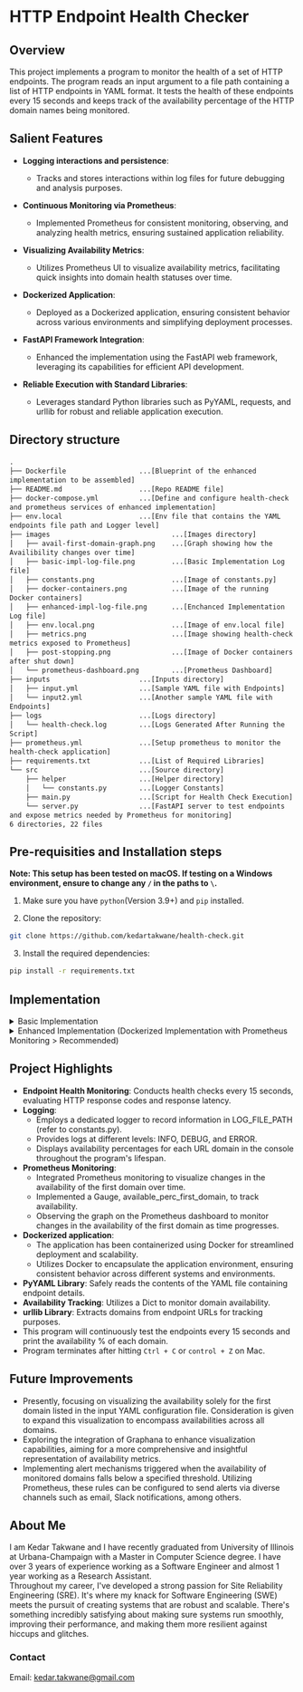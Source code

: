 # HTTP Endpoint Health Checker

## Overview

This project implements a program to monitor the health of a set of HTTP endpoints. The program reads an input argument to a file path containing a list of HTTP endpoints in YAML format. It tests the health of these endpoints every 15 seconds and keeps track of the availability percentage of the HTTP domain names being monitored.

## Salient Features

- **Logging interactions and persistence**:

  - Tracks and stores interactions within log files for future debugging and analysis purposes.

- **Continuous Monitoring via Prometheus**:

  - Implemented Prometheus for consistent monitoring, observing, and analyzing health metrics, ensuring sustained application reliability.

- **Visualizing Availability Metrics**:

  - Utilizes Prometheus UI to visualize availability metrics, facilitating quick insights into domain health statuses over time.

- **Dockerized Application**:

  - Deployed as a Dockerized application, ensuring consistent behavior across various environments and simplifying deployment processes.

- **FastAPI Framework Integration**:

  - Enhanced the implementation using the FastAPI web framework, leveraging its capabilities for efficient API development.

- **Reliable Execution with Standard Libraries**:
  - Leverages standard Python libraries such as PyYAML, requests, and urllib for robust and reliable application execution.

## Directory structure

```
.
├── Dockerfile                  ...[Blueprint of the enhanced implementation to be assembled]
├── README.md                   ...[Repo README file]
├── docker-compose.yml          ...[Define and configure health-check and prometheus services of enhanced implementation]
├── env.local                   ...[Env file that contains the YAML endpoints file path and Logger level]
├── images                              ...[Images directory]
│   ├── avail-first-domain-graph.png    ...[Graph showing how the Availibility changes over time]
│   ├── basic-impl-log-file.png         ...[Basic Implementation Log file]
│   ├── constants.png                   ...[Image of constants.py]
│   ├── docker-containers.png           ...[Image of the running Docker containers]
│   ├── enhanced-impl-log-file.png      ...[Enchanced Implementation Log file]
│   ├── env.local.png                   ...[Image of env.local file]
│   ├── metrics.png                     ...[Image showing health-check metrics exposed to Prometheus]
│   ├── post-stopping.png               ...[Image of Docker containers after shut down]
│   └── prometheus-dashboard.png        ...[Prometheus Dashboard]
├── inputs                      ...[Inputs directory]
│   ├── input.yml               ...[Sample YAML file with Endpoints]
│   └── input2.yml              ...[Another sample YAML file with Endpoints]
├── logs                        ...[Logs directory]
│   └── health-check.log        ...[Logs Generated After Running the Script]
├── prometheus.yml              ...[Setup prometheus to monitor the health-check application]
├── requirements.txt            ...[List of Required Libraries]
└── src                         ...[Source directory]
    ├── helper                  ...[Helper directory]
    │   └── constants.py        ...[Logger Constants]
    ├── main.py                 ...[Script for Health Check Execution]
    └── server.py               ...[FastAPI server to test endpoints and expose metrics needed by Prometheus for monitoring]
6 directories, 22 files
```

## Pre-requisities and Installation steps

**Note: This setup has been tested on macOS. If testing on a Windows environment, ensure to change any `/` in the paths to `\`.**

1. Make sure you have `python`(Version 3.9+) and `pip` installed.

2. Clone the repository:

```bash
git clone https://github.com/kedartakwane/health-check.git
```

3. Install the required dependencies:

```bash
pip install -r requirements.txt
```

## Implementation

<details>
<summary>Basic Implementation</summary>

### Running the script

```bash
python main.py --f=<Path to YAML configuration file> [--log]
```

**Note: The script takes two arguments: `--f` and `--log`.**

Arguments:

- `--f`: This is argument to a file path with a list of HTTP endpoints in YAML format. This is a **required** arugment.

- `--log`: Optional argument to set the log level. Accepts `INFO`, `DEBUG`, `WARN`, or `ERROR`. **Default** is `INFO`.

## Need a walkthrough?

1. Open terminal, make sure you are at the root of the repository.

```bash
pwd
```

Output:

```bash
/Users/kedarsmac/Developer/Full-time-tests/Fetch/SRE/health-check-repo/health-check
```

2. Run the `main.py` script.
   - `--f=inputs/input.yml`: Here, I am using a the sample input YAML file from the Take home test pdf.
   - Not using `--log` as it is optional. Default value taken is `INFO`.
   - The location of the log file is `logs/health-check.log` as mentioned in the `constants.py` file.
     ![constants.py file](/images/constants.png)

```bash
python src/main.py --f=inputs/input.yml
```

3. The script starts executing and you will see something like this on the terminal:

```bash
fetch.com has 67% availability percentage
www.fetchrewards.com has 100% availability percentage
fetch.com has 67% availability percentage
www.fetchrewards.com has 100% availability percentage
fetch.com has 67% availability percentage
www.fetchrewards.com has 100% availability percentage
fetch.com has 67% availability percentage
www.fetchrewards.com has 100% availability percentage
fetch.com has 67% availability percentage
www.fetchrewards.com has 100% availability percentage
```

4. To exit, press `Ctrl+C` or `control+Z` on Mac.
5. Log file at location `logs/health-check.log` will look like this:
![Log File Output](/images/basic-impl-log-file.png)
</details>

<details>
<summary>Enhanced Implementation (Dockerized Implementation with Prometheus Monitoring > Recommended)</summary>

### Running the script

Use the following command to build and start the Docker containers defined in the `docker-compose.yml` file:

```bash
docker-compose up -d --build
```

Once executed, this command initiates the health-check and prometheus services within Docker containers.

Upon completion of container creation, the script will begin execution.

### Accessing Service URLs

- **Health Check Metrics**: Visit http://localhost:5000/metrics to access the metrics generated by the health-check service.

- **Prometheus Dashboard**: Access the Prometheus dashboard via http://localhost:9090.

### Monitoring Availability via Prometheus Graph

As the script runs health checks every 15 seconds, monitor the availability changes of the first domain specified in the input YAML configuration file by following these steps:

- Go to http://localhost:9090/graph.
- Input available_perc_first_domain in the provided box and click the Execute button.
- Under the input box, select the Graph tab to view the availability changes graphically.

### Modifying the Input YAML Configuration File

To modify the input YAML configuration file: Update the `input.yml` file in `inputs` directory with the new file content.

To change the log level:
Locate the `env.local` file containing two configuration parameters:

- `LOG_LEVEL`: (Optional) Modify this value to `INFO`, `DEBUG` or `ERROR` to set the log level. The default value is `INFO`.

### Changing the Log File Path

- The log file path is specified in the `constants.py` file.
- To alter it, update the value of `LOG_FILE_PATH`.
  **Note: Even if the log directory doesn't exist the script will create it.**

## Walkthrough

1. First let's set the input YAML configuration file location and log level by opening the `env.local` file.

- Currently, I am setting the path to `inputs/input.yml`.
- Keeping the log level as `DEBUG`.
  ![env.local File](/images/env.local.png)

2. Next, let's set the log file location in `constants.py` file to `logs/health-check.log`.
   ![constants.py file](/images/constants.png)

3. Now we can build and run the docker container. Check these two things before executing the command:

- Make sure you are the root of the repository.
- Make sure Docker is running.
- Make sure that the ports `5000` and `9090` are available.

```bash
docker-compose up -d --build
```

- After the command is executed, the terminal output will look something like this:

```bash
Building health-check
[+] Building 9.6s (13/13) FINISHED
 => [internal] load build definition from Dockerfile                                                                                                                                 0.0s
 => => transferring dockerfile: 37B                                                                                                                                                  0.0s
 => [internal] load .dockerignore                                                                                                                                                    0.0s
 => => transferring context: 2B                                                                                                                                                      0.0s
 => [internal] load metadata for docker.io/library/python:3.10.2-slim-buster                                                                                                         1.2s
 => [1/8] FROM docker.io/library/python:3.10.2-slim-buster@sha256:32190393b82d91e98ae65b1071273e5fa32e737c855b589488d90d257a022503                                                   0.0s
 => [internal] load build context                                                                                                                                                    0.0s
 => => transferring context: 12.63kB                                                                                                                                                 0.0s
 => CACHED [2/8] WORKDIR /app                                                                                                                                                        0.0s
 => CACHED [3/8] RUN apt-get update                                                                                                                                                  0.0s
 => CACHED [4/8] RUN pip install --upgrade pip                                                                                                                                       0.0s
 => [5/8] COPY . .                                                                                                                                                                   0.0s
 => [6/8] RUN chmod 777 docker-entrypoint.sh                                                                                                                                         0.2s
 => [7/8] RUN pip3 install -r requirements.txt                                                                                                                                       7.6s
 => [8/8] RUN mkdir -p logs                                                                                                                                                          0.3s
 => exporting to image                                                                                                                                                               0.2s
 => => exporting layers                                                                                                                                                              0.2s
 => => writing image sha256:796062dbdb76c91192b171f5c2120e7b73684ee10be00c7a858e0b2696c83a68                                                                                         0.0s
 => => naming to docker.io/library/health-check_health-check                                                                                                                         0.0s
Starting health-check_prometheus_1 ... done
Creating health-check_health-check_1 ... done
```

4. You can check the `health-check` and `prometheus` services in Docker.
   ![Docker Containers](/images/docker-containers.png)

5. To check the console open the `health-check_health-check_1` container.

```bash
2024-01-05 08:59:47 >>> Log Level taken from the env file: 'DEBUG'
2024-01-05 08:59:47 >>> Input file taken from env file: 'inputs/input.yml'
2024-01-05 08:59:47 >>> Running with '--log' argument
2024-01-05 08:59:48 fetch.com has 67% availability percentage
2024-01-05 08:59:48 www.fetchrewards.com has 100% availability percentage
2024-01-05 08:59:54 INFO:     192.168.96.2:59940 - "GET /metrics HTTP/1.1" 200 OK
2024-01-05 08:59:47 INFO:     Started server process [7]
2024-01-05 08:59:47 INFO:     Waiting for application startup.
2024-01-05 08:59:47 INFO:     Application startup complete.
2024-01-05 08:59:47 INFO:     Uvicorn running on http://0.0.0.0:5000 (Press CTRL+C to quit)
2024-01-05 09:03:54 INFO:     192.168.96.2:59154 - "GET /metrics HTTP/1.1" 200 OK
2024-01-05 09:03:58 fetch.com has 67% availability percentage
2024-01-05 09:03:58 www.fetchrewards.com has 100% availability percentage
2024-01-05 09:04:09 INFO:     192.168.96.2:51550 - "GET /metrics HTTP/1.1" 200 OK
2024-01-05 09:04:13 fetch.com has 67% availability percentage
2024-01-05 09:04:13 www.fetchrewards.com has 100% availability percentage
2024-01-05 09:04:24 INFO:     192.168.96.2:59998 - "GET /metrics HTTP/1.1" 200 OK
2024-01-05 09:04:29 fetch.com has 67% availability percentage
2024-01-05 09:04:29 www.fetchrewards.com has 100% availability percentage
2024-01-05 09:04:39 INFO:     192.168.96.2:34374 - "GET /metrics HTTP/1.1" 200 OK
2024-01-05 09:04:44 fetch.com has 67% availability percentage
2024-01-05 09:04:44 www.fetchrewards.com has 100% availability percentage
```

We can see the availablility being printed. So let's check the `/metrics` at http://localhost:5000/metrics.
![Metrics](/images/metrics.png)

- Also, the logs will be generated in the `logs/health-check.log` directory.
- To see the logs, you will need to `nano` or `vim`.
- To do so, open the terminal tab in the `health-check_health-check_1` container and type the command `apt-get install nano`.
- After opening the logs it will look something like this:
  ![Logs generated](/images/enhanced-impl-log-file.png)

6. Let's take a look at the Prometheus Dashboard by navigating to http://localhost:9090/
   ![Prometheus Dashboard](/images/prometheus-dashboard.png)

7. Now let's check the availability for the first domain mentioned in the YAML configuration file:

- On the prometheus dashboard, enter `available_perc_first_domain` in the input box and then hit the Execute button.
- Select the `Graph` tab.
  ![Availability graph](/images/avail-first-domain-graph.png)

8. To stop the container, open terminal, navigate to the root of repository and enter this command:

```bash
docker-compose down
```

The containers will be deleted.

![After stopping](/images/post-stopping.png)

</details>

## Project Highlights

- **Endpoint Health Monitoring**: Conducts health checks every 15 seconds, evaluating HTTP response codes and response latency.
- **Logging**:
  - Employs a dedicated logger to record information in LOG_FILE_PATH (refer to constants.py).
  - Provides logs at different levels: INFO, DEBUG, and ERROR.
  - Displays availability percentages for each URL domain in the console throughout the program's lifespan.
- **Prometheus Monitoring**:
  - Integrated Prometheus monitoring to visualize changes in the availability of the first domain over time.
  - Implemented a Gauge, available_perc_first_domain, to track availability.
  - Observing the graph on the Prometheus dashboard to monitor changes in the availability of the first domain as time progresses.
- **Dockerized application**:
  - The application has been containerized using Docker for streamlined deployment and scalability.
  - Utilizes Docker to encapsulate the application environment, ensuring consistent behavior across different systems and environments.
- **PyYAML Library**: Safely reads the contents of the YAML file containing endpoint details.
- **Availability Tracking**: Utilizes a Dict to monitor domain availability.
- **urllib Library**: Extracts domains from endpoint URLs for tracking purposes.
- This program will continuously test the endpoints every 15 seconds and print the availability % of each domain.
- Program terminates after hitting `Ctrl + C` or `control + Z` on Mac.

## Future Improvements

- Presently, focusing on visualizing the availability solely for the first domain listed in the input YAML configuration file. Consideration is given to expand this visualization to encompass availabilities across all domains.
- Exploring the integration of Graphana to enhance visualization capabilities, aiming for a more comprehensive and insightful representation of availability metrics.
- Implementing alert mechanisms triggered when the availability of monitored domains falls below a specified threshold. Utilizing Prometheus, these rules can be configured to send alerts via diverse channels such as email, Slack notifications, among others.

## About Me

I am Kedar Takwane and I have recently graduated from University of Illinois at Urbana-Champaign with a Master in Computer Science degree. I have over 3 years of experience working as a Software Engineer and almost 1 year working as a Research Assistant.  
Throughout my career, I've developed a strong passion for Site Reliability Engineering (SRE). It's where my knack for Software Engineering (SWE) meets the pursuit of creating systems that are robust and scalable. There's something incredibly satisfying about making sure systems run smoothly, improving their performance, and making them more resilient against hiccups and glitches.

### Contact

Email: kedar.takwane@gmail.com
